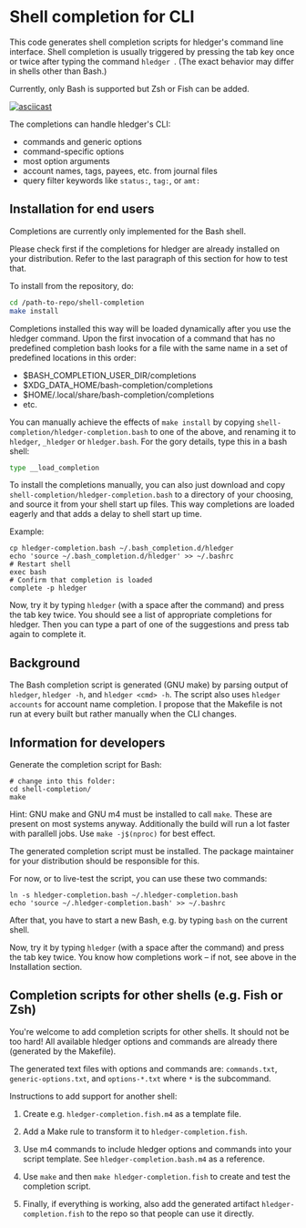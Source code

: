 Shell completion for CLI
========================

This code generates shell completion scripts for hledger's command line
interface.
Shell completion is usually triggered by pressing the tab key once or twice
after typing the command `hledger `.
(The exact behavior may differ in shells other than Bash.)

Currently, only Bash is supported but Zsh or Fish can be added.

[![asciicast](https://asciinema.org/a/227935.svg)](https://asciinema.org/a/227935)

The completions can handle hledger's CLI:

- commands and generic options
- command-specific options
- most option arguments
- account names, tags, payees, etc. from journal files
- query filter keywords like `status:`, `tag:`, or `amt:`

Installation for end users
--------------------------

Completions are currently only implemented for the Bash shell.

Please check first if the completions for hledger are already installed on your
distribution. Refer to the last paragraph of this section for how to test that.

To install from the repository, do:

``` sh
cd /path-to-repo/shell-completion
make install
```

Completions installed this way will be loaded dynamically after you use the hledger
command. Upon the first invocation of a command that has no predefined completion
bash looks for a file with the same name in a set of predefined locations in this order:

- $BASH_COMPLETION_USER_DIR/completions
- $XDG_DATA_HOME/bash-completion/completions
- $HOME/.local/share/bash-completion/completions
- etc.

You can manually achieve the effects of `make install` by copying
`shell-completion/hledger-completion.bash` to one of the above, and renaming it
to `hledger`, `_hledger` or `hledger.bash`. For the gory details, type this in a
bash shell:

``` sh
type __load_completion
```

To install the completions manually, you can also just download and copy
`shell-completion/hledger-completion.bash` to a directory of your choosing, and
source it from your shell start up files. This way completions are loaded
eagerly and that adds a delay to shell start up time.

Example:

```
cp hledger-completion.bash ~/.bash_completion.d/hledger
echo 'source ~/.bash_completion.d/hledger' >> ~/.bashrc
# Restart shell
exec bash
# Confirm that completion is loaded
complete -p hledger
```

Now, try it by typing `hledger` (with a space after the command) and press the
tab key twice. You should see a list of appropriate completions for hledger.
Then you can type a part of one of the suggestions and press tab again to
complete it.

Background
----------

The Bash completion script is generated (GNU make) by parsing output of `hledger`,
`hledger -h`, and `hledger <cmd> -h`. The script also uses `hledger accounts` for
account name completion. I propose that the Makefile is not run at every built
but rather manually when the CLI changes.

Information for developers
--------------------------

Generate the completion script for Bash:

```
# change into this folder:
cd shell-completion/
make
```

Hint: GNU make and  GNU m4 must be installed to call `make`.
These are present on most systems anyway.
Additionally the build will run a lot faster with parallell jobs.
Use `make -j$(nproc)` for best effect.

The generated completion script must be installed. The package maintainer for
your distribution should be responsible for this.

For now, or to live-test the script, you can use these two commands:

```
ln -s hledger-completion.bash ~/.hledger-completion.bash
echo 'source ~/.hledger-completion.bash' >> ~/.bashrc
```

After that, you have to start a new Bash, e.g. by typing `bash` on the current
shell.

Now, try it by typing `hledger` (with a space after the command) and press the
tab key twice. You know how completions work – if not, see above in the
Installation section.

Completion scripts for other shells (e.g. Fish or Zsh)
------------------------------------------------------

You're welcome to add completion scripts for other shells. It should not be too
hard! All available hledger options and commands are already there (generated by
the Makefile).

The generated text files with options and commands are: `commands.txt`,
`generic-options.txt`, and `options-*.txt` where `*` is the subcommand.

Instructions to add support for another shell:

1. Create e.g. `hledger-completion.fish.m4` as a template file.

2. Add a Make rule to transform it to `hledger-completion.fish`.

3. Use m4 commands to include hledger options and commands into your script
   template. See `hledger-completion.bash.m4` as a reference.

4. Use `make` and then `make hledger-completion.fish` to create and test the
   completion script.

5. Finally, if everything is working, also add the generated artifact
   `hledger-completion.fish` to the repo so that people can use it directly.
